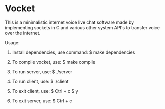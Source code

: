 # Vocket
This is a minimalistic internet voice live chat software made by implementing sockets in C and various other system API's to transfer voice over the internet.

Usage:

1. Install dependencies, use command:
$ make dependencies

2. To compile vocket, use:
$ make compile

3. To run server, use:
$ ./server <Port>

4. To run client, use:
$ ./client <Server Address> <Port>

5. To exit client, use:
$ Ctrl + c
$ y

6. To exit server, use:
$ Ctrl + c

